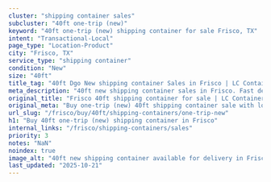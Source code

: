 ```yaml
---
cluster: "shipping container sales"
subcluster: "40ft one-trip (new)"
keyword: "40ft one-trip (new) shipping container for sale Frisco, TX"
intent: "Transactional-Local"
page_type: "Location-Product"
city: "Frisco, TX"
service_type: "shipping container"
condition: "New"
size: "40ft"
title_tag: "40ft Dgo New shipping container Sales in Frisco | LC Container"
meta_description: "40ft new shipping container sales in Frisco. Fast delivery, competitive pricing. Serving shipping containers area. Quote ID: YYA. Call (214) 524-4168 for your free quote today."
original_title: "Frisco 40ft shipping container for sale | LC Container"
original_meta: "Buy one-trip (new) 40ft shipping container sale with local delivery in Frisco, TX. LC Container — local Since 2003. Request a fast quote today."
url_slug: "/frisco/buy/40ft/shipping-containers/one-trip-new"
h1: "Buy 40ft one-trip (new) shipping container in Frisco"
internal_links: "/frisco/shipping-containers/sales"
priority: 3
notes: "NaN"
noindex: true
image_alt: "40ft new shipping container available for delivery in Frisco"
last_updated: "2025-10-21"
---
```


<!-- TODO: Add unique city/inventory copy, images, and internal links here. -->
